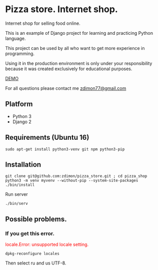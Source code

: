 # Pizza store. Internet shop.

Internet shop for selling food online.

This is an example of Django project for learning and practicing Python language.

This project can be used by all who want to get more experience in programming.  

Using it in the production environment is only under your responsibility because it was created exclusively for educational purposes.

[DEMO](http://pizza.webmonstr.com:8888/)

For all questions please contact me zdimon77@gmail.com


## Platform

- Python 3
- Django 2

## Requirements (Ubuntu 16)

    sudo apt-get install python3-venv git npm python3-pip
    

## Installation
    
    git clone git@github.com:zdimon/pizza_store.git ; cd pizza_shop
    python3 -m venv myvenv --without-pip --system-site-packages
    ./bin/install
    
Run server

    ./bin/serv
    
## Possible problems.	
	
### If you get this error.

<p style="color: red">locale.Error: unsupported locale setting.</p>
	
	dpkg-reconfigure locales

Then select ru and us UTF-8.
